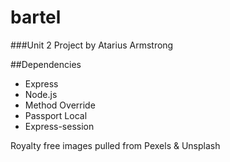 # bartel
###Unit 2 Project by Atarius Armstrong


##Dependencies
* Express
* Node.js
* Method Override
* Passport Local
* Express-session

Royalty free images pulled from Pexels & Unsplash